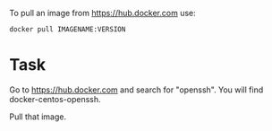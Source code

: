 To pull an image from https://hub.docker.com use:

````
docker pull IMAGENAME:VERSION
````

# Task
Go to https://hub.docker.com and search for "openssh". You will find docker-centos-openssh.

Pull that image.
